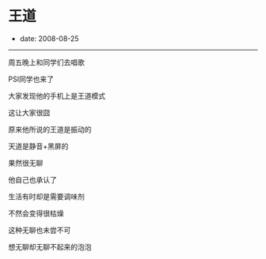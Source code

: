 # 王道

- date: 2008-08-25

--------------------------


周五晚上和同学们去唱歌

PSI同学也来了

大家发现他的手机上是王道模式

这让大家很囧

原来他所说的王道是振动的

天道是静音+黑屏的

果然很无聊

他自己也承认了

生活有时却是需要调味剂

不然会变得很枯燥

这种无聊也未尝不可


想无聊却无聊不起来的泡泡
